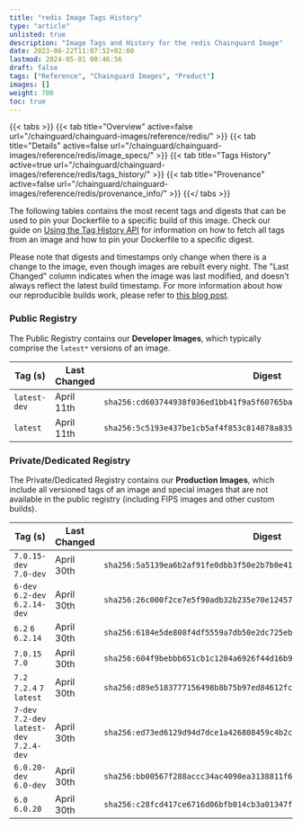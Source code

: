 ```yaml
---
title: "redis Image Tags History"
type: "article"
unlisted: true
description: "Image Tags and History for the redis Chainguard Image"
date: 2023-06-22T11:07:52+02:00
lastmod: 2024-05-01 00:46:56
draft: false
tags: ["Reference", "Chainguard Images", "Product"]
images: []
weight: 700
toc: true
---
```


{{< tabs >}}
{{< tab title="Overview" active=false url="/chainguard/chainguard-images/reference/redis/" >}}
{{< tab title="Details" active=false url="/chainguard/chainguard-images/reference/redis/image_specs/" >}}
{{< tab title="Tags History" active=true url="/chainguard/chainguard-images/reference/redis/tags_history/" >}}
{{< tab title="Provenance" active=false url="/chainguard/chainguard-images/reference/redis/provenance_info/" >}}
{{</ tabs >}}

The following tables contains the most recent tags and digests that can be used to pin your Dockerfile to a specific build of this image. Check our guide on [Using the Tag History API](/chainguard/chainguard-images/using-the-tag-history-api/) for information on how to fetch all tags from an image and how to pin your Dockerfile to a specific digest.

Please note that digests and timestamps only change when there is a change to the image, even though images are rebuilt every night. The "Last Changed" column indicates when the image was last modified, and doesn't always reflect the latest build timestamp. For more information about how our reproducible builds work, please refer to [this blog post](https://www.chainguard.dev/unchained/reproducing-chainguards-reproducible-image-builds).

### Public Registry
The Public Registry contains our **Developer Images**, which typically comprise the `latest*` versions of an image.

| Tag (s)       | Last Changed | Digest                                                                    |
|---------------|--------------|---------------------------------------------------------------------------|
|  `latest-dev` | April 11th   | `sha256:cd603744938f036ed1bb41f9a5f60765ba79520a97da3de0781a24e4af2df487` |
|  `latest`     | April 11th   | `sha256:5c5193e437be1cb5af4f853c814878a83553d95e55421ae5e7227eb58ea7a26a` |


### Private/Dedicated Registry
The Private/Dedicated Registry contains our **Production Images**, which include all versioned tags of an image and special images that are not available in the public registry (including FIPS images and other custom builds).

| Tag (s)                                     | Last Changed | Digest                                                                    |
|---------------------------------------------|--------------|---------------------------------------------------------------------------|
|  `7.0.15-dev` `7.0-dev`                     | April 30th   | `sha256:5a5139ea6b2af91fe0dbb3f50e2b7b0e4187dd2d1c74c79ca61fd354e37b2f4d` |
|  `6-dev` `6.2-dev` `6.2.14-dev`             | April 30th   | `sha256:26c000f2ce7e5f90adb32b235e70e12457a50ea99d385b0652bf3fb1a3b62bc6` |
|  `6.2` `6` `6.2.14`                         | April 30th   | `sha256:6184e5de808f4df5559a7db50e2dc725ebf08f978c39920263ba8aa67f7c7d0d` |
|  `7.0.15` `7.0`                             | April 30th   | `sha256:604f9bebbb651cb1c1284a6926f44d16b9b4ce442089816fd89b9febcd19c394` |
|  `7.2` `7.2.4` `7` `latest`                 | April 30th   | `sha256:d89e5183777156498b8b75b97ed84612fcc169bda4bcfb7fb03617b2d9867d28` |
|  `7-dev` `7.2-dev` `latest-dev` `7.2.4-dev` | April 30th   | `sha256:ed73ed6129d94d7dce1a426808459c4b2caadc347f6fcf2df1d1b5be4b26aa5f` |
|  `6.0.20-dev` `6.0-dev`                     | April 30th   | `sha256:bb00567f288accc34ac4098ea3138811f6696ed6f16b479aa199a30c648ef1f2` |
|  `6.0` `6.0.20`                             | April 30th   | `sha256:c28fcd417ce6716d06bfb014cb3a01347f5b92667250179245b6b3caabce4f56` |


